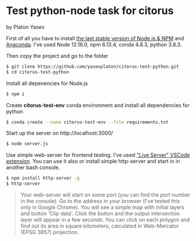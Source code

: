 # Test python-node task for citorus
by Platon Yasev

First of all you have to install [the last stable version of Node.js & NPM](https://nodejs.org/en/download/current/) and [Anaconda](https://www.anaconda.com/products/individual). I've used Node 12.16.0, npm 6.13.4, conda 4.8.3, python 3.8.3.

Then copy the project and go to the folder
```sh
$ git clone https://github.com/yasevplaton/citorus-test-python.git
$ cd citorus-test-python
```

Install all depenencies for Node.js
```sh
$ npm i
```

Create **citorus-test-env** conda environment and install all dependencies for python
```sh
$ conda create --name citorus-test-env --file requirements.txt
```

Start up the server on http://localhost:3000/
```sh
$ node server.js
```

Use simple web-server for frontend testing. I've used ["Live Server" VSCode extension](https://marketplace.visualstudio.com/items?itemName=ritwickdey.LiveServer). You can use it also or install simple http-server and start in in another bash console.
```sh
$ npm install http-server -g
$ http-server
```

> Your web-server will start on some port (you can find the port number in the console). Go to the address in your browser (I've tested this only in Google Chrome). You will see a simple map with initial layers and button 'Clip data'. Click the button and the output intersection layer will appear in a few seconds. You can click on each polygon and find out its area in square kilometers, calculated in Web-Mercator (EPSG 3857) projection.